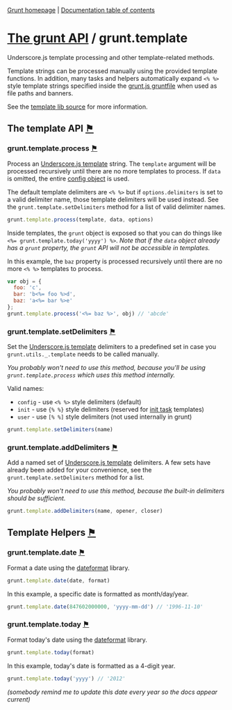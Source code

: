 [Grunt homepage](https://github.com/cowboy/grunt) | [Documentation table of contents](toc.md)

# [The grunt API](api.md) / grunt.template

Underscore.js template processing and other template-related methods.

Template strings can be processed manually using the provided template functions. In addition, many tasks and helpers automatically expand `<% %>` style template strings specified inside the [grunt.js gruntfile](getting_started.md) when used as file paths and banners.

See the [template lib source](../lib/grunt/template.js) for more information.

## The template API <a name="the-template-api" href="#the-template-api" title="Link to this section">⚑</a>

### grunt.template.process <a name="grunt-template-process" href="#grunt-template-process" title="Link to this section">⚑</a>
Process an [Underscore.js template](http://underscorejs.org/#template) string. The `template` argument will be processed recursively until there are no more templates to process. If `data` is omitted, the entire [config object](api_config.md) is used.

The default template delimiters are `<% %>` but if `options.delimiters` is set to a valid delimiter name, those template delimiters will be used instead. See the `grunt.template.setDelimiters` method for a list of valid delimiter names.

```javascript
grunt.template.process(template, data, options)
```

Inside templates, the `grunt` object is exposed so that you can do things like `<%= grunt.template.today('yyyy') %>`. _Note that if the `data` object already has a `grunt` property, the `grunt` API will not be accessible in templates._

In this example, the `baz` property is processed recursively until there are no more `<% %>` templates to process.

```javascript
var obj = {
  foo: 'c',
  bar: 'b<%= foo %>d',
  baz: 'a<%= bar %>e'
};
grunt.template.process('<%= baz %>', obj) // 'abcde'
```

### grunt.template.setDelimiters <a name="grunt-template-setdelimiters" href="#grunt-template-setdelimiters" title="Link to this section">⚑</a>
Set the [Underscore.js template](http://underscorejs.org/#template) delimiters to a predefined set in case you `grunt.utils._.template` needs to be called manually.

_You probably won't need to use this method, because you'll be using `grunt.template.process` which uses this method internally._

Valid names:

* `config` - use `<% %>` style delimiters (default)
* `init` - use `{% %}` style delimiters (reserved for [init task](task_init.md) templates)
* `user` - use `[% %]` style delimiters (not used internally in grunt)

```javascript
grunt.template.setDelimiters(name)
```

### grunt.template.addDelimiters <a name="grunt-template-adddelimiters" href="#grunt-template-adddelimiters" title="Link to this section">⚑</a>
Add a named set of [Underscore.js template](http://underscorejs.org/#template) delimiters. A few sets have already been added for your convenience, see the `grunt.template.setDelimiters` method for a list.

_You probably won't need to use this method, because the built-in delimiters should be sufficient._

```javascript
grunt.template.addDelimiters(name, opener, closer)
```

## Template Helpers <a name="template-helpers" href="#template-helpers" title="Link to this section">⚑</a>

### grunt.template.date <a name="grunt-template-date" href="#grunt-template-date" title="Link to this section">⚑</a>
Format a date using the [dateformat](https://github.com/felixge/node-dateformat) library.

```javascript
grunt.template.date(date, format)
```

In this example, a specific date is formatted as month/day/year.

```javascript
grunt.template.date(847602000000, 'yyyy-mm-dd') // '1996-11-10'
```

### grunt.template.today <a name="grunt-template-today" href="#grunt-template-today" title="Link to this section">⚑</a>
Format today's date using the [dateformat](https://github.com/felixge/node-dateformat) library.

```javascript
grunt.template.today(format)
```

In this example, today's date is formatted as a 4-digit year.

```javascript
grunt.template.today('yyyy') // '2012'
```

_(somebody remind me to update this date every year so the docs appear current)_
